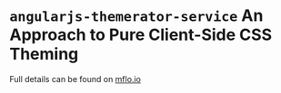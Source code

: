 # ```angularjs-themerator-service``` An Approach to Pure Client-Side CSS Theming

Full details can be found on [mflo.io](http://mflo.io/rxjava-sql/)
